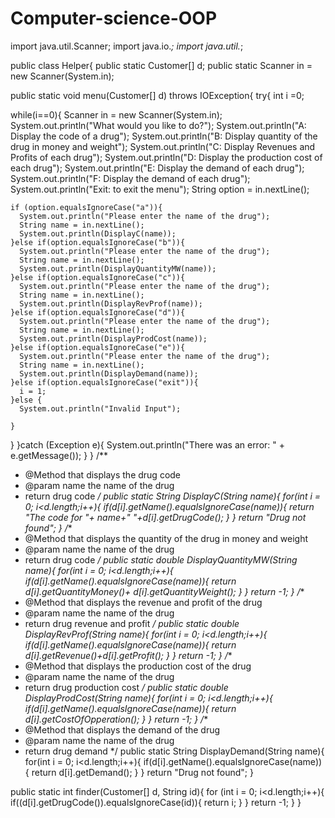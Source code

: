 Computer-science-OOP
====================

import java.util.Scanner;
import java.io.*;
import java.util.*;

public class Helper{
  public static Customer[] d;
  public static Scanner in = new Scanner(System.in);
  
  public static void menu(Customer[] d) throws IOException{
    try{
    int i =0;
  
  while(i==0){
  Scanner in = new Scanner(System.in);
  System.out.println("What would you like to do?");
  System.out.println("A: Display the code of a drug");
  System.out.println("B: Display quantity of the drug in money and weight");
  System.out.println("C: Display Revenues and Profits of each drug");
  System.out.println("D: Display the production cost of each drug");
  System.out.println("E: Display the demand of each drug");
  System.out.println("F: Display the demand of each drug");
  System.out.println("Exit: to exit the menu");
  String option = in.nextLine();
  
    if (option.equalsIgnoreCase("a")){
      System.out.println("Please enter the name of the drug");
      String name = in.nextLine();                                                   
      System.out.println(DisplayC(name));
    }else if(option.equalsIgnoreCase("b")){
      System.out.println("Please enter the name of the drug");
      String name = in.nextLine();                              
      System.out.println(DisplayQuantityMW(name));
    }else if(option.equalsIgnoreCase("c")){
      System.out.println("Please enter the name of the drug");
      String name = in.nextLine();                           
      System.out.println(DisplayRevProf(name));
    }else if(option.equalsIgnoreCase("d")){
      System.out.println("Please enter the name of the drug");
      String name = in.nextLine();                           
      System.out.println(DisplayProdCost(name));
    }else if(option.equalsIgnoreCase("e")){
      System.out.println("Please enter the name of the drug");
      String name = in.nextLine();                           
      System.out.println(DisplayDemand(name));
    }else if(option.equalsIgnoreCase("exit")){
      i = 1;
    }else {
      System.out.println("Invalid Input");
       
    }
  }
    }catch (Exception e){
      System.out.println("There was an error: " + e.getMessage());
    }
  }
  /**
   * @Method that displays the drug code
   * @param name the name of the drug
   * return drug code
   */
  public static String DisplayC(String name){
    for(int i = 0; i<d.length;i++){
    if(d[i].getName().equalsIgnoreCase(name)){
      return "The code for "+ name+" "+d[i].getDrugCode();
    }
  }
    return "Drug not found";
  }
  /**
   * @Method that displays the quantity of the drug in money and weight
   * @param name the name of the drug
   * return drug code
   */
  public static double DisplayQuantityMW(String name){
     for(int i = 0; i<d.length;i++){
    if(d[i].getName().equalsIgnoreCase(name)){
      return d[i].getQuantityMoney()+ d[i].getQuantityWeight();
    }
  }
     return -1;
  }
  /**
   * @Method that displays the revenue and profit of the drug
   * @param name the name of the drug
   * return drug revenue and profit
   */
  public static double DisplayRevProf(String name){
    for(int i = 0; i<d.length;i++){
    if(d[i].getName().equalsIgnoreCase(name)){
      return d[i].getRevenue()+d[i].getProfit();
    }
  }
    return -1;
  }
  /**
   * @Method that displays the production cost of the drug
   * @param name the name of the drug
   * return drug production cost
   */
  public static double DisplayProdCost(String name){
    for(int i = 0; i<d.length;i++){
    if(d[i].getName().equalsIgnoreCase(name)){
      return d[i].getCostOfOpperation();
    }
  }
    return -1;
  }
  /**
   * @Method that displays the demand of the drug
   * @param name the name of the drug
   * return drug demand
   */
  public static String DisplayDemand(String name){
    for(int i = 0; i<d.length;i++){
    if(d[i].getName().equalsIgnoreCase(name)){
      return d[i].getDemand();
    }
  }
    return "Drug not found";
  }
  
   public static int finder(Customer[] d, String id){
    for (int i = 0; i<d.length;i++){
      if((d[i].getDrugCode()).equalsIgnoreCase(id)){
        return i;
      }
  }
     return -1;
  }
   }
   



    
